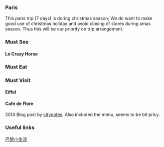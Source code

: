 ### Paris
This paris trip (7 days) is during christmas season; We do want to make good use of christmas holiday and avoid closing of stores during xmas season. Thus this will be our priority on trip arrangement.  


### Must See
#### Le Crazy Horse


### Must Eat
### Must Visit
#### Eiffel

#### Cafe de Flore
2014 Blog post by [citynotes](http://citynotes.me/2014/cafedeflore). Also included the menu, seems to be bit pricy. 


### Useful links
[巴黎小生活](https://www.facebook.com/parisohlalamylifeinparis)
